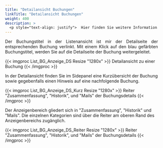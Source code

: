 ```yaml
---
title: "Detailansicht Buchungen"
linkTitle: "Detailansicht Buchungen"
weight: 400
description: >
  <p style="text-align: justify">  Hier finden Sie weitere Information zur Detailansicht einer Buchung. Diese öffnen Sie, indem Sie auf den Buchungstitel in der Listenansicht klicken. </p>
---
```

<p style="text-align: justify"> Der Buchungstitel in der Listenansicht ist mir der Detailseite der entsprechenden Buchung verlinkt. Mit einem Klick auf den blau gefärbten Buchungstitel, werden Sie auf die Detailseite der Buchung weitergeleitet. </p>

{{< imgproc List_BG_Anzeige_DS Resize "1280x" >}}
Detailansicht zu einer Buchung 
{{< /imgproc >}}

In der Detailansicht finden Sie im Sidepanel eine Kurzübersicht der Buchung sowie gegebenfalls einen Hinweis auf eine nachfolgende Buchung. 

{{< imgproc List_BG_Anzeige_DS_Kurz Resize "1280x" >}}
Reiter "Zusammenfassung", "Historik", und "Mails" der Buchungsdetails 
{{< /imgproc >}}

Der Anzeigenbereich gliedert sich in "Zusammenfassung", "Historik" und "Mails". Die einzelnen Kategorien sind über die Reiter am oberen Rand des Anzeigenbereichs zugänglich.

{{< imgproc List_BG_Anzeige_DS_Reiter Resize "1280x" >}}
Reiter "Zusammenfassung", "Historik", und "Mails" der Buchungsdetails 
{{< /imgproc >}}